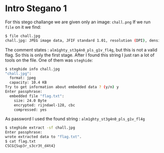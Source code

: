 # Intro Stegano 1

For this stego challange we are given only an image: `chall.png`
If we run `file` on it we find:

```bash
$ file chall.jpg
chall.jpg: JPEG image data, JFIF standard 1.01, resolution (DPI), density 72x72, segment length 16, comment: "alm1ghty_st3g4n0_pls_g1v_fl4g", baseline, precision 8, 1024x1128, components 3
```
The comment states : `alm1ghty_st3g4n0_pls_g1v_fl4g`, but this is not a valid flag.
So this is only the first stage. After I found this string I just ran a lot of tools on the file.
One of them was `steghide`:
```bash
$ steghide info chall.jpg
"chall.jpg":
  format: jpeg
  capacity: 10.4 KB
Try to get information about embedded data ? (y/n) y
Enter passphrase:
  embedded file "flag.txt":
    size: 24.0 Byte
    encrypted: rijndael-128, cbc
    compressed: yes
```
As password I used the found string : `alm1ghty_st3g4n0_pls_g1v_fl4g`

```bash
$ steghide extract -sf chall.jpg
Enter passphrase:
wrote extracted data to "flag.txt".
$ cat flag.txt
CSCG{Sup3r_s3cr3t_d4t4}
```
